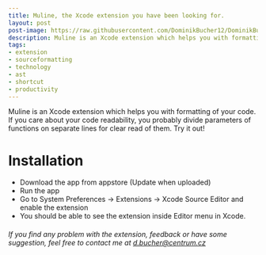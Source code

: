 ```yaml
---
title: Muline, the Xcode extension you have been looking for.
layout: post
post-image: https://raw.githubusercontent.com/DominikBucher12/DominikBucher12.github.io/master/assets/images/muline.png
description: Muline is an Xcode extension which helps you with formatting of your code. If you care about your code readability, you probably divide parameters of functions on separate lines for clear read of them. Try it out!
tags:
- extension
- sourceformatting
- technology
- ast
- shortcut
- productivity
---
```


Muline is an Xcode extension which helps you with formatting of your code. If you care about your code readability, 
you probably divide parameters of functions on separate lines for
clear read of them. Try it out!
	
# Installation
* Download the app from appstore  (Update when uploaded)
* Run the app 
* Go to System Preferences -> Extensions -> Xcode Source Editor and enable the extension
* You should be able to see the extension inside Editor menu in Xcode.

###### If you find any problem with the extension, feedback or have some suggestion, feel free to contact me at [d.bucher@centrum.cz](mailto:d.bucher@centrum.cz)